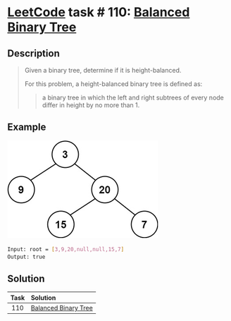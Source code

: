 # [LeetCode][leetcode] task # 110: [Balanced Binary Tree][task]

Description
-----------

> Given a binary tree, determine if it is height-balanced.
> 
> For this problem, a height-balanced binary tree is defined as:
>> a binary tree in which the left and right subtrees
>> of every node differ in height by no more than 1.

 Example
-------

![tree.png](image/tree.png)

```sh
Input: root = [3,9,20,null,null,15,7]
Output: true
```

Solution
--------

| Task | Solution                         |
|:----:|:---------------------------------|
| 110  | [Balanced Binary Tree][solution] |


[leetcode]: <http://leetcode.com/>
[task]: <https://leetcode.com/problems/balanced-binary-tree/>
[solution]: <https://github.com/wellaxis/witalis-jkit/blob/main/module/tasks/src/main/java/com/witalis/jkit/tasks/core/task/leetcode/p110/option/Practice.java>
